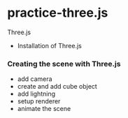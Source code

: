 # practice-three.js
Three.js
- Installation of Three.js <br />
### Creating the scene with Three.js
- add camera
- create and add cube object
- add lightning
- setup renderer
- animate the scene
